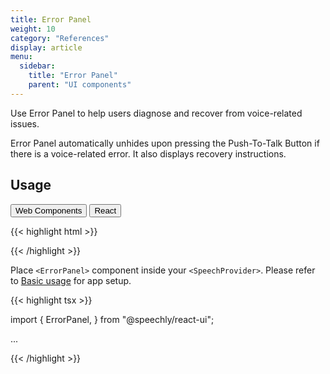 ```yaml
---
title: Error Panel
weight: 10
category: "References"
display: article
menu:
  sidebar:
    title: "Error Panel"
    parent: "UI components"
---
```

<script>
  // updateTab function specific to this pages' tabs; called by updateTab() in app.js
  function updateTab() {
    let urlParams = new URLSearchParams(window.location.search);
    selectTab("platform", urlParams.get("platform"));
  }
</script>

Use Error Panel to help users diagnose and recover from voice-related issues.

Error Panel automatically unhides upon pressing the Push-To-Talk Button if there is a voice-related error. It also displays recovery instructions.

## Usage

<div class="tab">
  <button class="tablinks platform WebClient active" onclick="openTab(event, 'platform=WebClient')">Web Components</button>
  <button class="tablinks platform React" onclick="openTab(event, 'platform=React')">React</button>
</div>

<div class="WebClient tabcontent platform code" style="display: block;">

{{< highlight html >}}

<head>
  <script type="text/javascript" src="https://speechly.github.io/browser-ui/dev/error-panel.js"></script>
</head>

<body>
  <error-panel
    placement="bottom" >
  </error-panel>
</body>
{{< /highlight >}}

</div>

<div class="React tabcontent platform code">

Place `<ErrorPanel>` component inside your `<SpeechProvider>`. Please refer to [Basic usage](/client-libraries/usage/?platform=React) for app setup.

{{< highlight tsx >}}

import {
  ErrorPanel,
} from "@speechly/react-ui";

...

<ErrorPanel
  placement="bottom"
/>

{{< /highlight >}}

</div>
